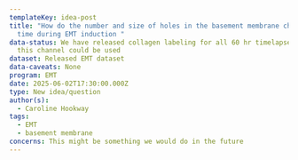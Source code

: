 ```yaml
---
templateKey: idea-post
title: "How do the number and size of holes in the basement membrane change with
  time during EMT induction "
data-status: We have released collagen labeling for all 60 hr timelapse data,
  this channel could be used
dataset: Released EMT dataset
data-caveats: None
program: EMT
date: 2025-06-02T17:30:00.000Z
type: New idea/question
author(s):
  - Caroline Hookway
tags:
  - EMT 
  - basement membrane
concerns: This might be something we would do in the future
---
```

